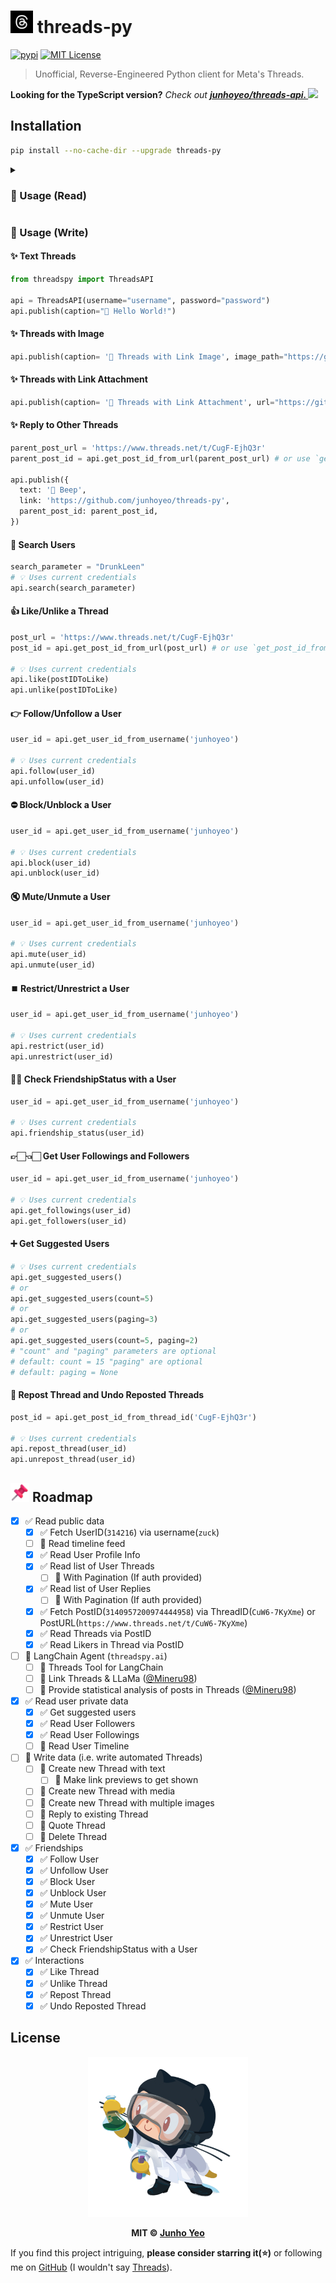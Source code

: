 # [<img src="./.github/logo.jpg" width="36" height="36" />](https://github.com/junhoyeo) threads-py

[![pypi](https://img.shields.io/pypi/v/threads-py.svg?style=flat-square&labelColor=black)](https://pypi.org/project/threads-py) [![MIT License](https://img.shields.io/badge/license-MIT-blue?style=flat-square&labelColor=black)](https://github.com/junhoyeo/threads-py/blob/main/LICENSE)

> Unofficial, Reverse-Engineered Python client for Meta's Threads.

**Looking for the TypeScript version?** _Check out **[junhoyeo/threads-api. ![](https://img.shields.io/github/stars/junhoyeo%2Fthreads-api?style=social)](https://github.com/junhoyeo/threads-api)**_

## Installation

```bash
pip install --no-cache-dir --upgrade threads-py
```

<details>
<summary><h3>🚀 Usage (Read)</h3></summary>

```python
from threadspy import ThreadsAPI

api = ThreadsAPI()

username = "{username}"

# get a user id
user_id = api.get_user_id_from_username(username)
print(user_id)

# get a profile info
profile = api.get_user_profile(username, user_id=user_id)
print(profile)

# get a profile's threads tab
threads = api.get_user_profile_threads(username, user_id=user_id)
print(threads)

# get a profile's replies tab
replies = api.get_user_profile_replies(username, user_id=user_id)
print(replies)

# 3-ways to get the {post_id}
thread_id = "CuX_UYABrr7"
post_id = api.get_post_id_from_thread_id(thread_id)
print(post_id)

post_url = "https://www.threads.net/t/CuX_UYABrr7/?igshid=MzRlODBiNWFlZA=="
post_id = api.get_post_id_from_url(post_url)
print(post_id)

thread_id = "CuX_UYABrr7"
post_id = api.get_post_id_from_thread_id(thread_id)
print(post_id)

# get threads info
thread = api.get_threads(post_id)
print(thread)

# get who liked a thread
linkers = api.get_thread_likers(post_id)
print(linkers)
```
</details>

### 🚀 Usage (Write)

#### ✨ Text Threads

```python
from threadspy import ThreadsAPI

api = ThreadsAPI(username="username", password="password")
api.publish(caption="🤖 Hello World!")
```

#### ✨ Threads with Image

```python
api.publish(caption= '🤖 Threads with Link Image', image_path="https://github.com/junhoyeo/threads-py/raw/main/.github/logo.jpg")
```

#### ✨ Threads with Link Attachment

```python
api.publish(caption= '🤖 Threads with Link Attachment', url="https://github.com/junhoyeo/threads-py)")
```

#### ✨ Reply to Other Threads

```python
parent_post_url = 'https://www.threads.net/t/CugF-EjhQ3r'
parent_post_id = api.get_post_id_from_url(parent_post_url) # or use `get_post_id_from_thread_id`

api.publish({
  text: '🤖 Beep',
  link: 'https://github.com/junhoyeo/threads-py',
  parent_post_id: parent_post_id,
})
```

#### 🔎 Search Users

```python
search_parameter = "DrunkLeen"
# 💡 Uses current credentials
api.search(search_parameter)
```

#### 👍 Like/Unlike a Thread

```python
post_url = 'https://www.threads.net/t/CugF-EjhQ3r'
post_id = api.get_post_id_from_url(post_url) # or use `get_post_id_from_thread_id`

# 💡 Uses current credentials
api.like(postIDToLike)
api.unlike(postIDToLike)
```

#### 👉 Follow/Unfollow a User

```python
user_id = api.get_user_id_from_username('junhoyeo')

# 💡 Uses current credentials
api.follow(user_id)
api.unfollow(user_id)
```

#### ⛔ Block/Unblock a User

```python
user_id = api.get_user_id_from_username('junhoyeo')

# 💡 Uses current credentials
api.block(user_id)
api.unblock(user_id)
```

#### 🔇 Mute/Unmute a User

```python
user_id = api.get_user_id_from_username('junhoyeo')

# 💡 Uses current credentials
api.mute(user_id)
api.unmute(user_id)
```

#### ⏹️ Restrict/Unrestrict a User

```python
user_id = api.get_user_id_from_username('junhoyeo')

# 💡 Uses current credentials
api.restrict(user_id)
api.unrestrict(user_id)
```

#### 🧑‍🦳 Check FriendshipStatus with a User

```python
user_id = api.get_user_id_from_username('junhoyeo')

# 💡 Uses current credentials
api.friendship_status(user_id)
```

#### 👉🏻👈🏻 Get User Followings and Followers

```python
user_id = api.get_user_id_from_username('junhoyeo')

# 💡 Uses current credentials
api.get_followings(user_id)
api.get_followers(user_id)
```

#### ➕ Get Suggested Users

```python
# 💡 Uses current credentials
api.get_suggested_users()
# or
api.get_suggested_users(count=5)
# or
api.get_suggested_users(paging=3)
# or
api.get_suggested_users(count=5, paging=2)
# "count" and "paging" parameters are optional
# default: count = 15 "paging" are optional
# default: paging = None
```

#### 🔁 Repost Thread and Undo Reposted Threads

```python
post_id = api.get_post_id_from_thread_id('CugF-EjhQ3r')

# 💡 Uses current credentials
api.repost_thread(user_id)
api.unrepost_thread(user_id)
```


## [<img src="./.github/emojis/pushpin.png" width="30" height="30" />](https://github.com/junhoyeo) Roadmap

- [x] ✅ Read public data
  - [x] ✅ Fetch UserID(`314216`) via username(`zuck`)
  - [ ] 🚧 Read timeline feed
  - [x] ✅ Read User Profile Info
  - [x] ✅ Read list of User Threads
    - [ ] 🚧 With Pagination (If auth provided)
  - [x] ✅ Read list of User Replies
    - [ ] 🚧 With Pagination (If auth provided)
  - [x] ✅ Fetch PostID(`3140957200974444958`) via ThreadID(`CuW6-7KyXme`) or PostURL(`https://www.threads.net/t/CuW6-7KyXme`)
  - [x] ✅ Read Threads via PostID
  - [x] ✅ Read Likers in Thread via PostID
- [ ] 🚧 LangChain Agent (`threadspy.ai`)
  - [ ] 🚧 Threads Tool for LangChain
  - [ ] 📌 Link Threads & LLaMa ([@Mineru98](https://github.com/Mineru98))
  - [ ] 📌 Provide statistical analysis of posts in Threads ([@Mineru98](https://github.com/Mineru98))
- [x] ✅ Read user private data
  - [x] ✅ Get suggested users
  - [x] ✅ Read User Followers
  - [x] ✅ Read User Followings
  - [ ] 🚧 Read User Timeline
- [ ] 🚧 Write data (i.e. write automated Threads)
  - [ ] 🚧 Create new Thread with text
    - [ ] 🚧 Make link previews to get shown
  - [ ] 🚧 Create new Thread with media
  - [ ] 🚧 Create new Thread with multiple images
  - [ ] 🚧 Reply to existing Thread
  - [ ] 🚧 Quote Thread
  - [ ] 🚧 Delete Thread
- [x] ✅ Friendships
  - [x] ✅ Follow User
  - [x] ✅ Unfollow User
  - [x] ✅ Block User
  - [x] ✅ Unblock User
  - [x] ✅ Mute User
  - [x] ✅ Unmute User
  - [x] ✅ Restrict User
  - [x] ✅ Unrestrict User
  - [x] ✅ Check FriendshipStatus with a User
- [x] ✅ Interactions
  - [x] ✅ Like Thread
  - [x] ✅ Unlike Thread
  - [x] ✅ Repost Thread
  - [x] ✅ Undo Reposted Thread

## License

<p align="center">
  <a href="https://github.com/junhoyeo">
    <img src="./.github/labtocat.png" width="256" height="256">
  </a>
</p>

<p align="center">
  <strong>MIT © <a href="https://github.com/junhoyeo">Junho Yeo</a></strong>
</p>

If you find this project intriguing, **please consider starring it(⭐)** or following me on [GitHub](https://github.com/junhoyeo) (I wouldn't say [Threads](https://www.threads.net/@_junhoyeo)).
